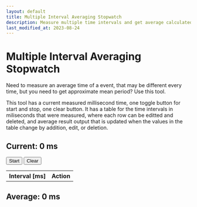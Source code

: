 ```yaml
---
layout: default
title: Multiple Interval Averaging Stopwatch
description: Measure multiple time intervals and get average calculated and copy data from a table.
last_modified_at: 2023-08-24
---
```



<!--
# Averaging Stopwatch

Measure multiple time intervals and get average calculated and copy data from a table.

Write HTML with inlined JS script for stop watch file.
It has a current measured millisecond time, one toggle button for start and stop, one clear button.
It has a table for the time intervals in miliseconds that were measured, where each row can be editted and deleted, and average result output that is updated when the values in the table change by addition, edit, or deletion.
-->




<h1>Multiple Interval Averaging Stopwatch</h1>
<p>
Need to measure an average time of a event, that may be different every time, but you need to get approximate mean period? Use this tool.
</p>
<p>
This tool has a current measured millisecond time, one toggle button for start and stop, one clear button.
It has a table for the time intervals in miliseconds that were measured, where each row can be editted and deleted, and average result output that is updated when the values in the table change by addition, edit, or deletion.
</p>


<h2>
  Current:
  <span id="time">0</span>
  ms
</h2>
<button id="start" onclick="toggleStopwatch()">Start</button>
<button id="clear" onclick="clearStopwatch()">Clear</button>

<table id="timeList">
  <tr>
    <th>Interval [ms]</th>
    <th>Action</th>
  </tr>
</table>

<h2>Average:
  <span id="average">0</span>
  ms
</h2>

<script type="text/javascript">
	let running = false;
	let startTime;
	let timeList = [];
	updateStopwatch();

	function toggleStopwatch() {
		running = !running;

		if (running) {
			document.getElementById('start').innerText = 'Stop';
			startTime = Date.now();
		} else {
			document.getElementById('start').innerText = 'Start';
			let interval = Date.now() - startTime;
			timeList.push(interval);
			addInterval(interval);
			calculateAverage();
		}
	}

	function clearStopwatch() {
		document.getElementById('time').innerText = '0';
		document.getElementById('timeList').innerHTML = '<tr><th>Interval</th><th>Action</th></tr>';
		timeList = [];
		calculateAverage();
	}

	function updateStopwatch() {
		if (running) {
			document.getElementById('time').innerText = Date.now() - startTime;
		}

		setTimeout(updateStopwatch, 10);
	}

	function addInterval(time) {
		let table = document.getElementById('timeList');
		let row = table.insertRow(-1);
		let cell1 = row.insertCell(0);
		let cell2 = row.insertCell(1);
		cell1.innerHTML = '<input type="number" value="' + time + '" onchange="updateInterval(this, ' + (table.rows.length - 2) + ')">';
		cell2.innerHTML = '<button onclick="deleteInterval(' + (table.rows.length - 2) + ')">Delete</button>';
	}

	function deleteInterval(index) {
		document.getElementById('timeList').deleteRow(index + 1);
		timeList.splice(index, 1);
		calculateAverage();
	}

	function updateInterval(input, index) {
		timeList[index] = parseInt(input.value);
		calculateAverage();
	}

	function calculateAverage() {
		let sum = timeList.reduce((a, b) => a + b, 0);
		document.getElementById('average').innerText = timeList.length ? sum / timeList.length : '0';
	}
</script>